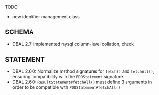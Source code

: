 TODO

* new identifier management class

SCHEMA
------
* DBAL 2.7: implemented mysql column-level collation, check

STATEMENT
---------
* DBAL 2.6.0: Normalize method signatures for `fetch()` and `fetchAll()`, ensuring compatibility with the `PDOStatement` signature
* DBAL 2.6.0: `ResultStatement#fetchAll()` must define 3 arguments in order to be compatible with `PDOStatement#fetchAll()`
